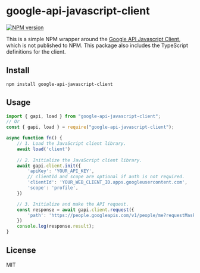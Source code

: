 # google-api-javascript-client

[![NPM version](https://img.shields.io/npm/v/pkg-name?color=a1b858&label=)](https://www.npmjs.com/package/pkg-name)

This is a simple NPM wrapper around the [Google API Javascript Client](https://github.com/google/google-api-javascript-client), which is not published to NPM. This package also includes the TypeScript definitions for the client.

## Install

```
npm install google-api-javascript-client
```

## Usage

```ts
import { gapi, load } from "google-api-javascript-client";
// Or
const { gapi, load } = require("google-api-javascript-client");

async function fn() {
    // 1. Load the JavaScript client library.
    await load('client')
    
    // 2. Initialize the JavaScript client library.
    await gapi.client.init({
        'apiKey': 'YOUR_API_KEY',
        // clientId and scope are optional if auth is not required.
        'clientId': 'YOUR_WEB_CLIENT_ID.apps.googleusercontent.com',
        'scope': 'profile',
    })

    // 3. Initialize and make the API request.
    const response = await gapi.client.request({
        'path': 'https://people.googleapis.com/v1/people/me?requestMask.includeField=person.names',
    })
    console.log(response.result);
}
```

## License

MIT
